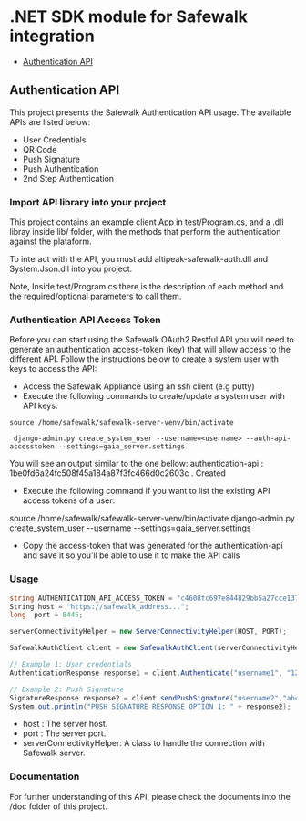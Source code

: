 # .NET SDK module for Safewalk integration

* [Authentication API](#authentication-api)

<a name="authentication-api"></a>
## Authentication API

This project presents the Safewalk Authentication API usage. The available APIs are listed below: 

* User Credentials 
* QR Code 
* Push Signature 
* Push Authentication 
* 2nd Step Authentication

### Import API library into your project

This project contains an example client App in test/Program.cs, and a .dll libray inside lib/ folder, with the methods that perform the authentication against the plataform. 

To interact with the API, you must add altipeak-safewalk-auth.dll and System.Json.dll into you project. 

Note, Inside test/Program.cs there is the description of each method and the required/optional parameters to call them.

### Authentication API Access Token
 
Before you can start using the Safewalk OAuth2 Restful API you will need to generate an authentication access-token (key) that will allow access to the different API.
Follow the instructions below to create a system user with keys to access the API:
* Access the Safewalk Appliance using an ssh client (e.g putty)
* Execute the following commands to create/update a system user with API keys: 

```
source /home/safewalk/safewalk-server-venv/bin/activate
```
```
 django-admin.py create_system_user --username=<username> --auth-api-accesstoken --settings=gaia_server.settings
```
You will see an output similar to the one bellow:
  authentication-api : 1be0fd6a24fc508f45a184a87f3fc466d0c2603c . Created
*  Execute the following command if you want to list the existing API access tokens of a user:
 
 source /home/safewalk/safewalk-server-venv/bin/activate django-admin.py
  create_system_user --username <username> --settings=gaia_server.settings
* Copy the access-token that was generated for the authentication-api and save it so you’ll be able to use it to make the API calls

### Usage

```csharp
string AUTHENTICATION_API_ACCESS_TOKEN = "c4608fc697e844829bb5a27cce13737250161bd0";
String host = "https://safewalk_address...";
long  port = 8445;

serverConnectivityHelper = new ServerConnectivityHelper(HOST, PORT);

SafewalkAuthClient client = new SafewalkAuthClient(serverConnectivityHelper, AUTHENTICATION_API_ACCESS_TOKEN);

// Example 1: User credentials
AuthenticationResponse response1 = client.Authenticate("username1", "12345");

// Example 2: Push Signature
SignatureResponse response2 = client.sendPushSignature("username2","abcde", "A160E4F805C51261541F0AD6BC618AE10BEB3A30786A099CE67DBEFD4F7F929F","All the data here will be signed. This request was generated from Safewalk API.","Sign Transaction","Push signature triggered from safewalk API");
System.out.println("PUSH SIGNATURE RESPONSE OPTION 1: " + response2);
```
* host : The server host.
* port : The server port.
* serverConnectivityHelper: A class to handle the connection with Safewalk server.

### Documentation

For further understanding of this API, please check the documents into the /doc folder of this project.

